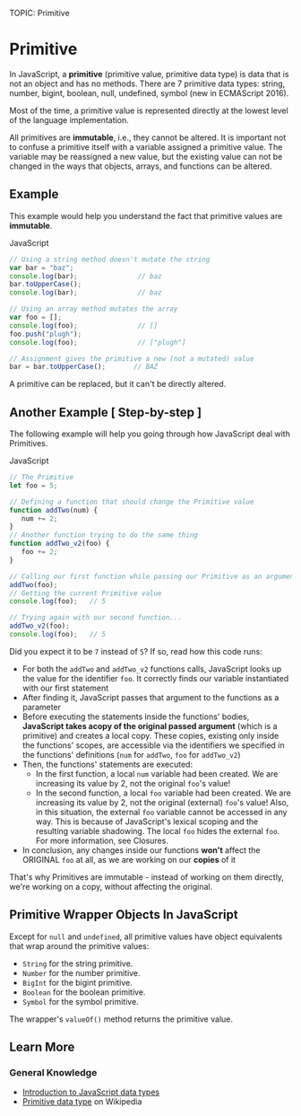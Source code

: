 TOPIC: Primitive

# Primitive

In JavaScript, a **primitive** (primitive value, primitive data type) is data that is
not an object and has no methods. There are 7 primitive data types: string, number,
bigint, boolean, null, undefined, symbol (new in ECMAScript 2016).

Most of the time, a primitive value is represented directly at the lowest level of the language implementation.

All primitives are **immutable**, i.e., they cannot be altered. It is important not to
confuse a primitive itself with a variable assigned a primitive value. The variable may
be reassigned a new value, but the existing value can not be changed in the ways that
objects, arrays, and functions can be altered.

## Example

This example would help you understand the fact that primitive values are **immutable**.

JavaScript

```javascript
// Using a string method doesn't mutate the string
var bar = "baz";
console.log(bar);               // baz
bar.toUpperCase();
console.log(bar);               // baz

// Using an array method mutates the array
var foo = [];
console.log(foo);               // []
foo.push("plugh");
console.log(foo);               // ["plugh"]

// Assignment gives the primitive a new (not a mutated) value
bar = bar.toUpperCase();       // BAZ
```

A primitive can be replaced, but it can't be directly altered.

## Another Example [ Step-by-step ]

The following example will help you going through how JavaScript deal with Primitives.

JavaScript

```javascript
// The Primitive
let foo = 5;

// Defining a function that should change the Primitive value
function addTwo(num) {
   num += 2;
}
// Another function trying to do the same thing
function addTwo_v2(foo) {
   foo += 2;
}

// Calling our first function while passing our Primitive as an argument
addTwo(foo);
// Getting the current Primitive value
console.log(foo);   // 5

// Trying again with our second function...
addTwo_v2(foo);
console.log(foo);   // 5
```

Did you expect it to be `7` instead of `5`? If so, read how this code runs:

- For both the `addTwo` and `addTwo_v2` functions calls, JavaScript looks up the value
for the identifier `foo`. It correctly finds our variable instantiated with our first statement
- After finding it, JavaScript passes that argument to the functions as a parameter
- Before executing the statements inside the functions' bodies,
**JavaScript takes acopy of the original passed argument** (which is a primitive) and
creates a local copy. These copies, existing only inside the functions' scopes, are
accessible via the identifiers we specified in the functions' definitions (`num` for
`addTwo`, `foo` for `addTwo_v2`)
- Then, the functions' statements are executed:
    - In the first function, a local `num` variable had been created. We are increasing
    its value by 2, not the original `foo`'s value!
    - In the second function, a local `foo` variable had been created. We are increasing
    its value by 2, not the original (external) `foo`'s value! Also, in this situation,
    the external `foo` variable cannot be accessed in any way. This is because of
    JavaScript's lexical scoping and the resulting variable shadowing. The local `foo`
    hides the external `foo`. For more information, see Closures.
- In conclusion, any changes inside our functions **won't** affect the ORIGINAL `foo` at
all, as we are working on our **copies** of it

That's why Primitives are immutable - instead of working on them directly, we're working
on a copy, without affecting the original.

## Primitive Wrapper Objects In JavaScript

Except for `null` and `undefined`, all primitive values have object equivalents that
wrap around the primitive values:

- `String` for the string primitive.
- `Number` for the number primitive.
- `BigInt` for the bigint primitive.
- `Boolean` for the boolean primitive.
- `Symbol` for the symbol primitive.

The wrapper's `valueOf()` method returns the primitive value.

## Learn More

### General Knowledge

- [Introduction to JavaScript data types](https://wiki.developer.mozilla.org/en-US/docs/Web/JavaScript/Data_structures)
- [Primitive data type](https://en.wikipedia.org/wiki/Primitive%20data%20type) on Wikipedia
